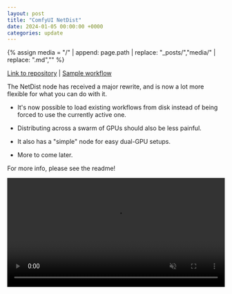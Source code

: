 ```yaml
---
layout: post
title: "ComfyUI NetDist"
date: 2024-01-05 00:00:00 +0000
categories: update
---
```

{% assign media = "/" | append: page.path | replace: "_posts/","media/" | replace: ".md",""  %}

[Link to repository](https://github.com/city96/ComfyUI_NetDist) \| [Sample workflow](https://github.com/city96/ComfyUI_NetDist/files/13825326/NetDistSimple.json)

The NetDist node has received a major rewrite, and is now a lot more flexible for what you can do with it.

- It's now possible to load existing workflows from disk instead of being forced to use the currently active one.

- Distributing across a swarm of GPUs should also be less painful.

- It also has a "simple" node for easy dual-GPU setups.

- More to come later.

For more info, please see the readme!

<video muted autoplay controls width="100%">
    <source src="{{media}}/NetDist_2xspeed.webm" type="video/webm">
</video>
